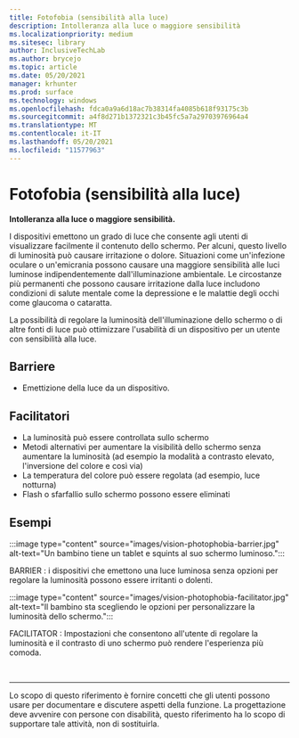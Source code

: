 ```yaml
---
title: Fotofobia (sensibilità alla luce)
description: Intolleranza alla luce o maggiore sensibilità
ms.localizationpriority: medium
ms.sitesec: library
author: InclusiveTechLab
ms.author: brycejo
ms.topic: article
ms.date: 05/20/2021
manager: krhunter
ms.prod: surface
ms.technology: windows
ms.openlocfilehash: fdca0a9a6d18ac7b38314fa4085b618f93175c3b
ms.sourcegitcommit: a4f8d271b1372321c3b45fc5a7a29703976964a4
ms.translationtype: MT
ms.contentlocale: it-IT
ms.lasthandoff: 05/20/2021
ms.locfileid: "11577963"
---
```

# <a name="photophobia-light-sensitivity"></a>Fotofobia (sensibilità alla luce)

**Intolleranza alla luce o maggiore sensibilità.**

I dispositivi emettono un grado di luce che consente agli utenti di visualizzare facilmente il contenuto dello schermo. Per alcuni, questo livello di luminosità può causare irritazione o dolore. Situazioni come un'infezione oculare o un'emicrania possono causare una maggiore sensibilità alle luci luminose indipendentemente dall'illuminazione ambientale. Le circostanze più permanenti che possono causare irritazione dalla luce includono condizioni di salute mentale come la depressione e le malattie degli occhi come glaucoma o cataratta.

La possibilità di regolare la luminosità dell'illuminazione dello schermo o di altre fonti di luce può ottimizzare l'usabilità di un dispositivo per un utente con sensibilità alla luce.

## <a name="barriers"></a>Barriere
* Emettizione della luce da un dispositivo.

## <a name="facilitators"></a>Facilitatori
* La luminosità può essere controllata sullo schermo
* Metodi alternativi per aumentare la visibilità dello schermo senza aumentare la luminosità (ad esempio la modalità a contrasto elevato, l'inversione del colore e così via)
* La temperatura del colore può essere regolata (ad esempio, luce notturna)
* Flash o sfarfallio sullo schermo possono essere eliminati


## <a name="examples"></a>Esempi

:::image type="content" source="images/vision-photophobia-barrier.jpg" alt-text="Un bambino tiene un tablet e squints al suo schermo luminoso.":::

BARRIER : i dispositivi che emettono una luce luminosa senza opzioni per regolare la luminosità possono essere irritanti o dolenti.


:::image type="content" source="images/vision-photophobia-facilitator.jpg" alt-text="Il bambino sta scegliendo le opzioni per personalizzare la luminosità dello schermo.":::

FACILITATOR : Impostazioni che consentono all'utente di regolare la luminosità e il contrasto di uno schermo può rendere l'esperienza più comoda.

&nbsp;

[comment]: # (Piè di pagina)
___
Lo scopo di questo riferimento è fornire concetti che gli utenti possono usare per documentare e discutere aspetti della funzione. La progettazione deve avvenire con persone con disabilità, questo riferimento ha lo scopo di supportare tale attività, non di sostituirla. 